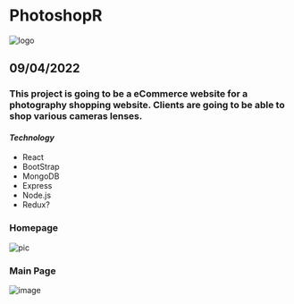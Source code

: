 # PhotoshopR
![logo](https://i.imgur.com/XuZXb5A.png)

## 09/04/2022

### This project is going to be a eCommerce website for a photography shopping website. Clients are going to be able to shop various cameras lenses.

#### **_Technology_**

- React
- BootStrap
- MongoDB
- Express
- Node.js
- Redux?



### Homepage

![pic](https://i.imgur.com/RyBcMmG.png)


### Main Page
![image](https://i.imgur.com/YotStLt.png)
